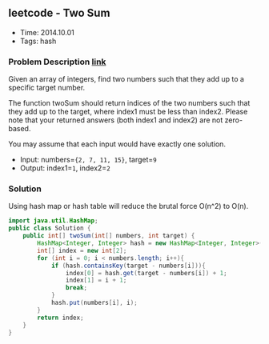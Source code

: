 ## leetcode - Two Sum
- Time: 2014.10.01
- Tags: hash

### Problem Description [link][1]

Given an array of integers, find two numbers such that they add up to a specific target number.

The function twoSum should return indices of the two numbers such that they add up to the target, where index1 must be less than index2. Please note that your returned answers (both index1 and index2) are not zero-based.

You may assume that each input would have exactly one solution.

- Input: numbers=`{2, 7, 11, 15}`, target=`9`
- Output: index1=`1`, index2=`2`


### Solution
Using hash map or hash table will reduce the brutal force O(n^2) to O(n).

```java
import java.util.HashMap;
public class Solution {
    public int[] twoSum(int[] numbers, int target) {
        HashMap<Integer, Integer> hash = new HashMap<Integer, Integer>();
        int[] index = new int[2];
        for (int i = 0; i < numbers.length; i++){
        	if (hash.containsKey(target - numbers[i])){
        		index[0] = hash.get(target - numbers[i]) + 1;
        		index[1] = i + 1;
        		break;
        	}
        	hash.put(numbers[i], i);
        }
        return index;
    }
}
```

[1]: https://oj.leetcode.com/problems/two-sum/ "two-sum"


